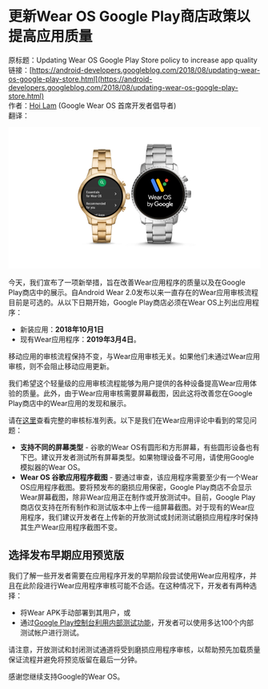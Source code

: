 # 更新Wear OS Google Play商店政策以提高应用质量

原标题：Updating Wear OS Google Play Store policy to increase app quality  
链接：[https://android-developers.googleblog.com/2018/08/updating-wear-os-google-play-store.html](https://android-developers.googleblog.com/2018/08/updating-wear-os-google-play-store.html)  
作者：[Hoi Lam](https://twitter.com/hoitab) (Google Wear OS 首席开发者倡导者)  
翻译：[]()  

![img](../images/2018.8.15.png)  

今天，我们宣布了一项新举措，旨在改善Wear应用程序的质量以及在Google Play商店中的展示。自Android Wear 2.0发布以来一直存在的Wear应用审核流程目前是可选的。从以下日期开始，Google Play商店必须在Wear OS上列出应用程序：

* 新装应用：<strong>2018年10月1日</strong>
* 现有Wear应用程序：<strong>2019年3月4日</strong>。

移动应用的审核流程保持不变，与Wear应用审核无关。如果他们未通过Wear应用审核，则不会阻止移动应用更新。

我们希望这个轻量级的应用审核流程能够为用户提供的各种设备提高Wear应用体验的质量。此外，由于Wear应用审核需要屏幕截图，因此这将改善您在Google Play商店中的Wear应用的发现和展示。

请在[这里](https://developer.android.com/docs/quality-guidelines/wear-app-quality)查看完整的审核标准列表。以下是我们在Wear应用评论中看到的常见问题：

* <strong>支持不同的屏幕类型</strong> - 谷歌的Wear OS有圆形和方形屏幕，有些圆形设备也有下巴。建议开发者测试所有屏幕类型。如果物理设备不可用，请使用Google模拟器的Wear OS。
* <strong>Wear OS 谷歌应用程序截图</strong> - 要通过审查，该应用程序需要至少有一个Wear OS应用程序截图。要将预发布的磨损应用保密，Google Play商店不会显示Wear屏幕截图，除非Wear应用正在制作或开放测试中。目前，Google Play商店仅支持在所有制作和测试版本中上传一组屏幕截图。对于现有的Wear应用程序，我们建议开发者在上传新的开放测试或封闭测试磨损应用程序时保持其生产Wear应用程序截图不变。

## 选择发布早期应用预览版

我们了解一些开发者需要在应用程序开发的早期阶段尝试使用Wear应用程序，并且在此阶段进行Wear应用程序审核可能不合适。在这种情况下，开发者有两种选择：

* 将Wear APK手动部署到其用户，或
* 通过[Google Play控制台利用内部测试功能](https://support.google.com/googleplay/android-developer/answer/3131213?hl=en-GB)，开发者可以使用多达100个内部测试帐户进行测试。

请注意，开放测试和封闭测试通道将受到磨损应用程序审核，以帮助预先加载质量保证流程并避免将预览版留在最后一分钟。

感谢您继续支持Google的Wear OS。